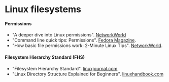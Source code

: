 # Linux filesystems

#### Permissions
  - "A deeper dive into Linux permissions". [NetworkWorld](https://www.networkworld.com/article/3397790/a-deeper-dive-into-linux-permissions.html#tk.rss_linux)
  - "Command line quick tips: Permissions". [Fedora Magazine](https://fedoramagazine.org/command-line-quick-tips-permissions/#more-23584).
  - "How basic file permissions work: 2-Minute Linux Tips". [NetworkWorld](https://www.networkworld.com/video/96588/how-basic-file-permissions-work-2-minute-linux-tips#tk.rss_linux).

#### Filesystem Hierarchy Standard (FHS)
  - "Filesystem Hierarchy Standard". [linuxjournal.com](https://www.linuxjournal.com/content/filesystem-hierarchy-standard)
  - "Linux Directory Structure Explained for Beginners". [linuxhandbook.com](https://linuxhandbook.com/linux-directory-structure/) 